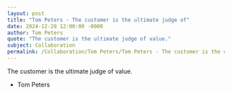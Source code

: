 ```yaml
---
layout: post
title: "Tom Peters - The customer is the ultimate judge of"
date: 2024-12-28 12:00:00 -0000
author: Tom Peters
quote: "The customer is the ultimate judge of value."
subject: Collaboration
permalink: /Collaboration/Tom Peters/Tom Peters - The customer is the ultimate judge of
---
```


The customer is the ultimate judge of value.

- Tom Peters
